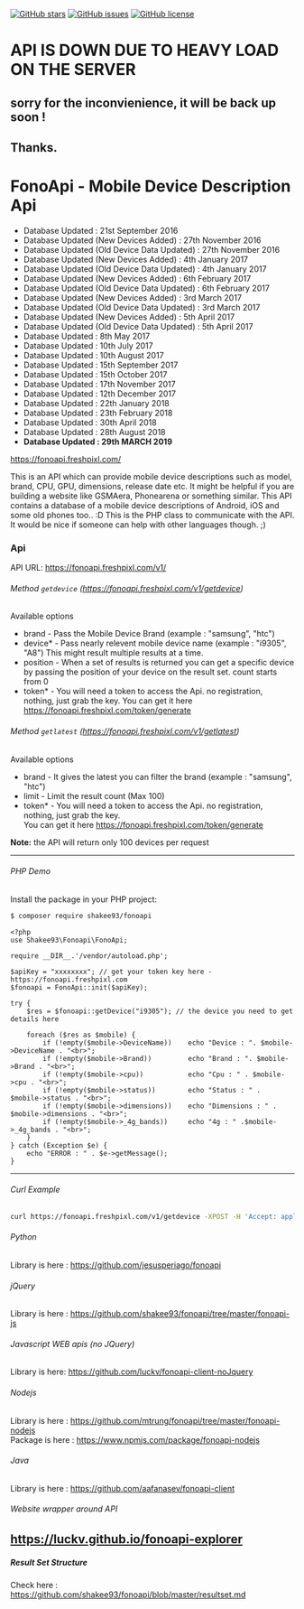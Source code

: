 [![GitHub stars](https://img.shields.io/github/stars/shakee93/fonoapi.svg)](https://github.com/shakee93/fonoapi/stargazers)
[![GitHub issues](https://img.shields.io/github/issues/shakee93/fonoapi.svg)](https://github.com/shakee93/fonoapi/issues)
[![GitHub license](https://img.shields.io/badge/license-MIT-blue.svg)](https://raw.githubusercontent.com/shakee93/fonoapi/master/LICENSE)

# API IS DOWN DUE TO HEAVY LOAD ON THE SERVER
## sorry for the inconvienience, it will be back up soon !
## Thanks.

# FonoApi - Mobile Device Description Api

* Database Updated : 21st September 2016
* Database Updated (New Devices Added) : 27th November 2016
* Database Updated (Old Device Data Updated) : 27th November 2016
* Database Updated (New Devices Added) : 4th January 2017
* Database Updated (Old Device Data Updated) : 4th January 2017
* Database Updated (New Devices Added) : 6th February 2017
* Database Updated (Old Device Data Updated) : 6th February 2017
* Database Updated (New Devices Added) : 3rd March 2017
* Database Updated (Old Device Data Updated) : 3rd March 2017
* Database Updated (New Devices Added) : 5th April 2017
* Database Updated (Old Device Data Updated) : 5th April 2017
* Database Updated : 8th May 2017
* Database Updated : 10th July 2017
* Database Updated : 10th August 2017
* Database Updated : 15th September 2017
* Database Updated : 15th October 2017
* Database Updated : 17th November 2017
* Database Updated : 12th December 2017
* Database Updated : 22th January 2018
* Database Updated : 23th February 2018
* Database Updated : 30th April 2018
* Database Updated : 28th August 2018
* <strong>Database Updated : 29th MARCH 2019</strong>

https://fonoapi.freshpixl.com/


This is an API which can provide mobile device descriptions such as model, brand, CPU, GPU, dimensions, release date etc. It might be helpful if you are building a website like GSMAera, Phonearena or something similar. This API contains a database of a mobile device descriptions of Android, iOS and some old phones too.. :D
This is the PHP class to communicate with the API. It would be nice if someone can help with other languages though. ;)

### Api

API URL: https://fonoapi.freshpixl.com/v1/

###### Method `getdevice` (https://fonoapi.freshpixl.com/v1/getdevice)

Available options
  - brand - 
       Pass the Mobile Device Brand (example : "samsung", "htc")
  - device* - 
       Pass nearly relevent mobile device name (example : "i9305", "A8") 
       This might result multiple results at a time.
  - position -
       When a set of results is returned you can get a specific device by passing the position of your device on the result set. count starts from 0
  - token* -
        You will need a token to access the Api. no registration, nothing, just grab the key.
        You can get it here https://fonoapi.freshpixl.com/token/generate

###### Method `getlatest` (https://fonoapi.freshpixl.com/v1/getlatest)

Available options
  - brand - 
       It gives the latest you can filter the brand (example : "samsung", "htc")
  - limit - 
       Limit the result count (Max 100)
  - token* -
       You will need a token to access the Api. no registration, nothing, just grab the key.<br>
       You can get it here https://fonoapi.freshpixl.com/token/generate

<strong>Note:</strong> the API will return only 100 devices per request

------

###### PHP Demo

Install the package in your PHP project:

```bash
$ composer require shakee93/fonoapi
```

```
<?php
use Shakee93\Fonoapi\FonoApi;

require __DIR__.'/vendor/autoload.php';

$apiKey = "xxxxxxxx"; // get your token key here - https://fonoapi.freshpixl.com
$fonoapi = FonoApi::init($apiKey);

try {
    $res = $fonoapi::getDevice("i9305"); // the device you need to get details here

    foreach ($res as $mobile) {
        if (!empty($mobile->DeviceName)) 	echo "Device : ". $mobile->DeviceName . "<br>";
        if (!empty($mobile->Brand)) 		echo "Brand : ". $mobile->Brand . "<br>";
        if (!empty($mobile->cpu)) 			echo "Cpu : " . $mobile->cpu . "<br>";
        if (!empty($mobile->status)) 		echo "Status : " . $mobile->status . "<br>";
        if (!empty($mobile->dimensions)) 	echo "Dimensions : " . $mobile->dimensions . "<br>";
        if (!empty($mobile->_4g_bands)) 	echo "4g : " .$mobile->_4g_bands . "<br>";
    }
} catch (Exception $e) {
    echo "ERROR : " . $e->getMessage();
}
```
------

###### Curl Example

```bash
curl https://fonoapi.freshpixl.com/v1/getdevice -XPOST -H 'Accept: application/json' -d 'token=YOUR_TOKEN_HERE&limit=5&device=A8'
```

###### Python

Library is here : https://github.com/jesusperiago/fonoapi

###### jQuery
 Library is here : https://github.com/shakee93/fonoapi/tree/master/fonoapi-js
 
###### Javascript WEB apis (no JQuery)
 Library is here: https://github.com/luckv/fonoapi-client-noJquery

###### Nodejs

Library is here : https://github.com/mtrung/fonoapi/tree/master/fonoapi-nodejs  
Package is here : https://www.npmjs.com/package/fonoapi-nodejs

###### Java
 Library is here : https://github.com/aafanasev/fonoapi-client

###### Website wrapper around API
 https://luckv.github.io/fonoapi-explorer
------

##### Result Set Structure

Check here : https://github.com/shakee93/fonoapi/blob/master/resultset.md
